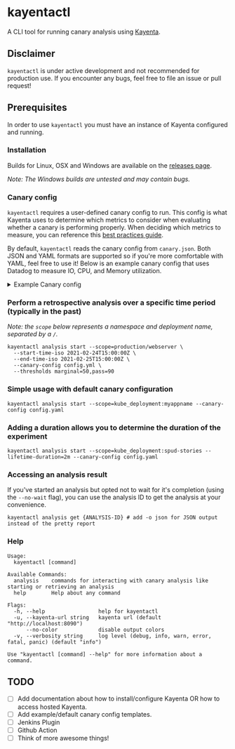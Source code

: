 # kayentactl

A CLI tool for running canary analysis using [Kayenta]().

## Disclaimer

`kayentactl` is under active development and not recommended for production use. If you encounter any bugs, feel free to file an issue or pull request!

## Prerequisites

In order to use `kayentactl` you must have an instance of Kayenta configured and running.

### Installation

Builds for Linux, OSX and Windows are available on the [releases page](https://github.com/armory-io/kayentactl/releases). 

*Note: The Windows builds are untested and may contain bugs.*


### Canary config
`kayentactl` requires a user-defined canary config to run. This config is what Kayenta uses to determine which metrics
to consider when evaluating whether a canary is performing properly. When deciding which metrics to measure, you can
reference this [best practices guide](https://spinnaker.io/guides/user/canary/best-practices/).

By default, `kayentactl` reads the canary config from `canary.json`. Both JSON and YAML formats are supported so if you're
more comfortable with YAML, feel free to use it! Below is an example canary config that uses Datadog to measure IO, CPU,
and Memory utilization. 

<details><summary>Example Canary config</summary>
<p>

```yaml
classifier:
  groupWeights:
    MEM: 40
    CPU: 35
    IO: 25
configVersion: "1"
judge:
  name: NetflixACAJudge-v1.0
metrics:
  - groups:
      - MEM
    name: mem-rss
    query:
      metricName: max:docker.mem.rss
      serviceType: datadog
      type: datadog
    scopeName: default
  - groups:
      - MEM
    name: mem-in-use
    query:
      metricName: max:docker.mem.in_use
      serviceType: datadog
      type: datadog
    scopeName: default
  - groups:
      - CPU
    name: cpu-total
    query:
      metricName: avg:docker.cpu.usage
      serviceType: datadog
      type: datadog
    scopeName: default
  - groups:
      - CPU
    name: cpu-sys
    query:
      metricName: avg:docker.cpu.system
      serviceType: datadog
      type: datadog
    scopeName: default
  - groups:
      - CPU
    name: cpu-user
    query:
      metricName: avg:docker.cpu.user
      serviceType: datadog
      type: datadog
    scopeName: default
  - groups:
      - CPU
    name: cpu-threads
    query:
      metricName: max:docker.thread.count
      serviceType: datadog
      type: datadog
    scopeName: default
  - groups:
      - IO
    name: io-bytes-rcvd
    query:
      metricName: avg:docker.net.bytes_rcvd
      serviceType: datadog
      type: datadog
    scopeName: default
  - groups:
      - IO
    name: io-bytes-sent
    query:
      metricName: avg:docker.net.bytes_rcvd
      serviceType: datadog
      type: datadog
    scopeName: default
name: democonfig

```

</p>
</details>

### Perform a retrospective analysis over a specific time period (typically in the past)
_Note: the `scope` below represents a namespace and deployment name, separated by a `/`._
```shell
kayentactl analysis start --scope=production/webserver \
  --start-time-iso 2021-02-24T15:00:00Z \
  --end-time-iso 2021-02-25T15:00:00Z \
  --canary-config config.yml \
  --thresholds marginal=50,pass=90
```

### Simple usage with default canary configuration
```shell
kayentactl analysis start --scope=kube_deployment:myappname --canary-config config.yaml
```

### Adding a duration allows you to determine the duration of the experiment 
```shell
kayentactl analysis start --scope=kube_deployment:spud-stories --lifetime-duration=2m --canary-config config.yaml
 ```

### Accessing an analysis result

If you've started an analysis but opted not to wait for it's completion (using the `--no-wait` flag), you can use the
analysis ID to get the analysis at your convenience.

```shell
kayentactl analysis get {ANALYSIS-ID} # add -o json for JSON output instead of the pretty report
```

### Help

```
Usage:
  kayentactl [command]

Available Commands:
  analysis    commands for interacting with canary analysis like starting or retrieving an analysis
  help        Help about any command

Flags:
  -h, --help                 help for kayentactl
  -u, --kayenta-url string   kayenta url (default "http://localhost:8090")
      --no-color             disable output colors
  -v, --verbosity string     log level (debug, info, warn, error, fatal, panic) (default "info")

Use "kayentactl [command] --help" for more information about a command.
```

## TODO

- [ ] Add documentation about how to install/configure Kayenta OR how to access hosted Kayenta.
- [ ] Add example/default canary config templates.
- [ ] Jenkins Plugin
- [ ] Github Action
- [ ] Think of more awesome things!
